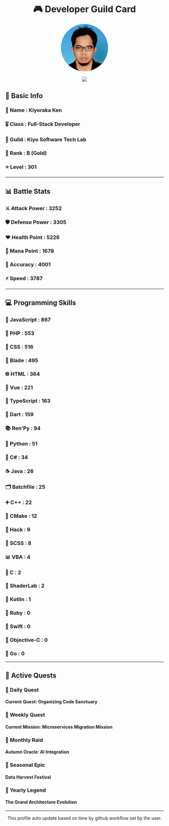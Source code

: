 <div align="center">

# 🎮 Developer Guild Card

<!-- Replace with your profile image -->
<img src="./assets/profile.png" width="150" height="150" style="border-radius: 50%"/>

![](https://komarev.com/ghpvc/?username=Kiyoraka&style=flat)
</div>

##  📌 Basic Info
### 👤 Name : Kiyoraka Ken
### 🎖️ Class : Full-Stack Developer
### 🎪 Guild : Kiyo Software Tech Lab 
### 🥇 Rank : B (Gold)
### ⭐ Level : 301

---
## 📊 Battle Stats

### ⚔️ Attack Power  : 3252 
### 🛡️ Defense Power : 3305 
### ❤️ Health Point  : 5226 
### 🔮 Mana Point    : 1678 
### 🎯 Accuracy      : 4001 
### ⚡ Speed         : 3787

---
## 💻 Programming Skills

### 📜 JavaScript : 867
### 🐘 PHP : 553
### 🎨 CSS : 516
### 🧷 Blade : 495
### 🌐 HTML : 364
### 💚 Vue : 221
### 🔷 TypeScript : 163
### 🎯 Dart : 159
### 📚 Ren'Py : 94
### 🐍 Python : 51
### 🎯 C# : 34
### ☕ Java : 26
### 🗂️ Batchfile : 25
### ➕ C++ : 22
### 🧱 CMake : 12
### 🧬 Hack : 9
### 🎨 SCSS : 8
### 📊 VBA : 4
### 🎯 C : 2
### 📄 ShaderLab : 2
### 🔰 Kotlin : 1
### 💎 Ruby : 0
### 📱 Swift : 0
### 🍎 Objective-C : 0
### 🐹 Go : 0

---
## 📜 Active Quests

### 🌅 Daily Quest

#### Current Quest: Organizing Code Sanctuary

### 📅 Weekly Quest
#### Current Mission: Microservices Migration Mission

### 🌙 Monthly Raid
#### Autumn Oracle: AI Integration

### 🌠 Seasonal Epic
#### Data Harvest Festival

### 👑 Yearly Legend
#### The Grand Architecture Evolution

---
<div align="center">
  This profile auto update based on time by github workflow set by the user.
</div>